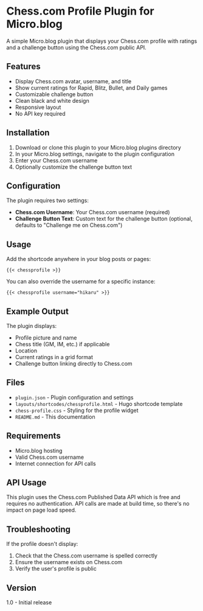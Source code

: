 # Chess.com Profile Plugin for Micro.blog

A simple Micro.blog plugin that displays your Chess.com profile with ratings and a challenge button using the Chess.com public API.

## Features

- Display Chess.com avatar, username, and title
- Show current ratings for Rapid, Blitz, Bullet, and Daily games  
- Customizable challenge button
- Clean black and white design
- Responsive layout
- No API key required

## Installation

1. Download or clone this plugin to your Micro.blog plugins directory
2. In your Micro.blog settings, navigate to the plugin configuration
3. Enter your Chess.com username
4. Optionally customize the challenge button text

## Configuration

The plugin requires two settings:

- **Chess.com Username**: Your Chess.com username (required)
- **Challenge Button Text**: Custom text for the challenge button (optional, defaults to "Challenge me on Chess.com")

## Usage

Add the shortcode anywhere in your blog posts or pages:

```
{{< chessprofile >}}
```

You can also override the username for a specific instance:

```
{{< chessprofile username="hikaru" >}}
```

## Example Output

The plugin displays:
- Profile picture and name
- Chess title (GM, IM, etc.) if applicable  
- Location
- Current ratings in a grid format
- Challenge button linking directly to Chess.com

## Files

- `plugin.json` - Plugin configuration and settings
- `layouts/shortcodes/chessprofile.html` - Hugo shortcode template
- `chess-profile.css` - Styling for the profile widget
- `README.md` - This documentation

## Requirements

- Micro.blog hosting
- Valid Chess.com username
- Internet connection for API calls

## API Usage

This plugin uses the Chess.com Published Data API which is free and requires no authentication. API calls are made at build time, so there's no impact on page load speed.

## Troubleshooting

If the profile doesn't display:
1. Check that the Chess.com username is spelled correctly
2. Ensure the username exists on Chess.com
3. Verify the user's profile is public

## Version

1.0 - Initial release